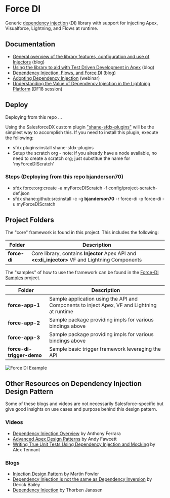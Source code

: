 # Force DI

Generic [dependency injection](https://en.wikipedia.org/wiki/Dependency_injection) (DI) library with support for injecting Apex, Visualforce, Lightning, and Flows at runtime. 

Documentation
-------------
- [General overview of the library features, configuration and use of Injectors](https://andyinthecloud.com/2018/07/15/managing-dependency-injection-within-salesforce/) (blog)
- [Using the library to aid with Test Driven Development in Apex](https://andyinthecloud.com/2018/07/29/test-driven-development-mocking-and-force-di/) (blog)
- [Dependency Injection, Flows, and Force DI](https://douglascayers.com/2018/08/05/dependency-injection-flows-and-force-di/) (blog)
- [Adopting Dependency Injection](https://douglascayers.com/2018/08/29/adopting-dependency-injection/) (webinar)
- [Understanding the Value of Dependency Injection in the Lightning Platform](https://www.youtube.com/watch?v=oce2QO-E_3k) (DF18 session)

Deploy
------
Deploying from this repo ...

Using the SalesforceDX custom plugin ["shane-sfdx-plugins"](https://github.com/mshanemc/shane-sfdx-plugins) will be the simplest way to accomplish this. If you need to install this plugin, execute the following:

- sfdx plugins:install shane-sfdx-plugins
- Setup the scratch org - note: if you already have a node available, no need to create a scratch org; just substitue the name for 'myForceDIScratch'
### Steps (Deploying from this repo **bjanderson70**)
- sfdx force:org:create -a myForceDIScratch -f config/project-scratch-def.json
- sfdx shane:github:src:install -c -g **bjanderson70** -r force-di -p force-di -u myForceDIScratch

Project Folders
---------------
The "core" framework is found in this project.  This includes the following:

| Folder | Description |
| ------ | ----------- |
| **force-di** | Core library, contains **Injector** Apex API and **<c:di_injector>** VF and Lightning Components |

The "samples" of how to use the framework can be found in the [Force-DI Samples](https://github.com/afawcett/force-di-samples) project.

| Folder | Description |
| ------ | ----------- |
| **force-app-1** | Sample application using the API and Components to inject Apex, VF and Lightning at runtime |
| **force-app-2** | Sample package providing impls for various bindings above |
| **force-app-3** | Sample package providing impls for various bindings above |
| **force-di-trigger-demo** | Sample basic trigger framework leveraging the API |


![Force DI Example](https://andrewfawcett.files.wordpress.com/2018/07/forcedi2.png)


Other Resources on Dependency Injection Design Pattern
------------------------------------------------------

Some of these blogs and videos are not necessarily Salesforce-specific but give good insights on use cases and purpose behind this design pattern.

### Videos

- [Dependency Injection Overview](https://www.youtube.com/watch?v=IKD2-MAkXyQ&t=0s&index=3&list=PL-oxrNbxQl3-wPOf0t3PT-0JYXiOBwReG) by Anthony Ferrara
- [Advanced Apex Design Patterns](https://www.youtube.com/watch?v=IKD2-MAkXyQ) by Andy Fawcett
- [Writing True Unit Tests Using Dependency Injection and Mocking](https://www.youtube.com/watch?v=hj4538vR6Mg&list=PL-oxrNbxQl3-wPOf0t3PT-0JYXiOBwReG&index=4) by Alex Tennant

### Blogs

- [Injection Design Pattern](https://martinfowler.com/articles/injection.html) by Martin Fowler
- [Dependency Injection is not the same as Dependency Inversion](https://lostechies.com/derickbailey/2011/09/22/dependency-injection-is-not-the-same-as-the-dependency-inversion-principle/) by Derick Bailey
- [Dependency Injection](https://stackify.com/dependency-injection) by Thorben Janssen
